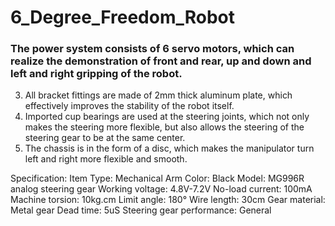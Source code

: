 # 6_Degree_Freedom_Robot

### The power system consists of 6 servo motors, which can realize the demonstration of front and rear, up and down and left and right gripping of the robot.
3. All bracket fittings are made of 2mm thick aluminum plate, which effectively improves the stability of the robot itself.
4. Imported cup bearings are used at the steering joints, which not only makes the steering more flexible, but also allows the steering of the steering gear to be at the same center.
5. The chassis is in the form of a disc, which makes the manipulator turn left and right more flexible and smooth.

Specification:
Item Type: Mechanical Arm
Color: Black
Model: MG996R analog steering gear
Working voltage: 4.8V-7.2V
No-load current: 100mA
Machine torsion: 10kg.cm
Limit angle: 180°
Wire length: 30cm
Gear material: Metal gear
Dead time: 5uS
Steering gear performance: General

